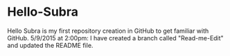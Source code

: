 # Hello-Subra
Hello Subra is my first repository creation in GitHub to get familiar with GitHub.
5/9/2015 at 2:00pm: I have created a branch called "Read-me-Edit" and updated the README file.
